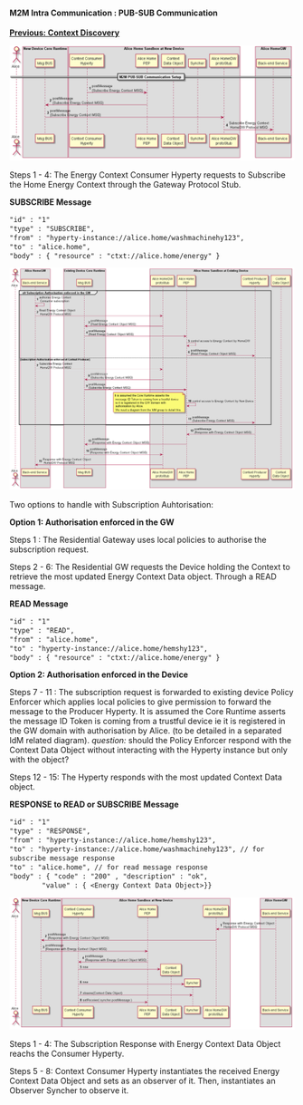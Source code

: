 #### M2M Intra Communication : PUB-SUB Communication

**[Previous: Context Discovery](m2m-intra-comm-3-discovery.md)**

<!--
@startuml "m2m-intra-comm-4-pub-sub-1.png"

autonumber

!define SHOW_RuntimeA

!define SHOW_NativeAtRuntimeA

!define SHOW_SP1SandboxAtRuntimeA
!define SHOW_Protostub1AtRuntimeA
!define SHOW_ServiceProvider1HypertyAtRuntimeA
!define SHOW_ServiceProvider1RouterAtRuntimeA
!define SHOW_ContextObjectAtRuntimeA
!define SHOW_Syncher1AtRuntimeA

!define SHOW_CoreRuntimeA
!define SHOW_MsgBUSAtRuntimeA

!define SHOW_SP1

!include runtime_objects.plantuml

== M2M PUB-SUB Communication Setup ==

SP1H@A -> Router1@A : postMessage\n(Subscribe Energy Context MSG)

Router1@A -> BUS@A : postMessage\n(Subscribe Energy Context MSG)

Proto1@A <- BUS@A : postMessage\n(Subscribe Energy Context MSG)

SP1 <- Proto1@A : Subscribe Energy Context\n HomeGW Protocol MSG

@enduml-->

![Context Discovery in M2M Intradomain Communication](m2m-intra-comm-4-pub-sub-1.png)


Steps 1 - 4: The Energy Context Consumer Hyperty requests to Subscribe the Home Energy Context through the Gateway Protocol Stub.

**SUBSCRIBE Message**

```
"id" : "1"
"type" : "SUBSCRIBE",
"from" : "hyperty-instance://alice.home/washmachinehy123",
"to" : "alice.home",
"body" : { "resource" : "ctxt://alice.home/energy" }
```



<!--
@startuml "m2m-intra-comm-4-pub-sub-2.png"

autonumber

!define SHOW_SP1

!define SHOW_Runtime1B

!define SHOW_SP1SandboxAtRuntime1B
!define SHOW_Protostub1AtRuntime1B
!define SHOW_ServiceProvider1HypertyAtRuntime1B
!define SHOW_ServiceProvider1RouterAtRuntime1B
!define SHOW_ContextObjectAtRuntime1B

!define SHOW_CoreRuntime1B
!define SHOW_MsgBUSAtRuntime1B

!include runtime_objects.plantuml
group alt Subscription Authorisation enforced in the GW

	SP1 -> SP1 : authorise Energy Context\n Consumer subscription

	SP1 -> Proto1@1B : Read Energy Context Object\n HomeGW Protocol MSG 

	Proto1@1B -> BUS@1B : postMessage\n(Read Energy Context Object MSG)

	Router1@1B <- BUS@1B : postMessage\n(Read Energy Context Object MSG)

	Router1@1B <- Router1@1B : control access to Energy Context by HomeGW

	SP1H@1B <- Router1@1B : postMessage\n(Read Energy Context Object MSG)

else Subscription Authorisation enforced at Context Producer

	SP1 -> Proto1@1B : Subscribe Energy Context\n HomeGW Protocol MSG

	Proto1@1B -> BUS@1B : postMessage\n(Subscribe Energy Context MSG)

	Router1@1B <- BUS@1B : postMessage\n(Subscribe Energy Context MSG)

	Router1@1B <- Router1@1B : control access to Energy Context by New Device

	note left
		It is assumed the Core Runtime asserts the
		 message ID Token is coming from a trustful device
		 ie it is registered in the GW domain with
		 authorisation by Alice. 
		 We need a diagram from the IdM group to detail this.
	end note

	Router1@1B -> SP1H@1B : postMessage\n(Subscribe Energy Context MSG)

end

SP1H@1B -> Router1@1B : postMessage\n(Response with Energy Context Object MSG)

Router1@1B -> BUS@1B : postMessage\n(Response with Energy Context Object MSG)

Proto1@1B <- BUS@1B : postMessage\n(Response with Energy Context Object MSG)

SP1 <- Proto1@1B : Response with Energy Context Object\n HomeGW Protocol MSG

@enduml-->

![Context Discovery in M2M Intradomain Communication](m2m-intra-comm-4-pub-sub-2.png)

Two options to handle with Subscription Auhtorisation:

**Option 1: Authorisation enforced in the GW**

Steps 1 : The Residential Gateway uses local policies to authorise the subscription request. 

Steps 2 - 6: The Residential GW requests the Device holding the Context to retrieve the most updated Energy Context Data object. Through a READ message.

**READ Message**

```
"id" : "1"
"type" : "READ",
"from" : "alice.home",
"to" : "hyperty-instance://alice.home/hemshy123",
"body" : { "resource" : "ctxt://alice.home/energy" }
```

**Option 2: Authorisation enforced in the Device**

Steps 7 - 11 : The subscription request is forwarded to existing device Policy Enforcer which applies local policies to give permission to forward the message to the Producer Hyperty. It is assumed the Core Runtime asserts the  message ID Token is coming from a trustful device ie it is registered in the GW domain with authorisation by Alice. (to be detailed in a separated IdM related diagram). *question:* should the Policy Enforcer respond with the Context Data Object without interacting with the Hyperty instance but only with the object?


Steps 12 - 15: The Hyperty responds with the most updated Context Data object.

**RESPONSE to READ or SUBSCRIBE Message**

```
"id" : "1"
"type" : "RESPONSE",
"from" : "hyperty-instance://alice.home/hemshy123",
"to" : "hyperty-instance://alice.home/washmachinehy123", // for subscribe message response
"to" : "alice.home", // for read message response
"body" : { "code" : "200" , "description" : "ok",
		"value" : { <Energy Context Data Object>}}
```


<!--
@startuml "m2m-intra-comm-4-pub-sub-3.png"

autonumber

!define SHOW_RuntimeA

!define SHOW_NativeAtRuntimeA

!define SHOW_SP1SandboxAtRuntimeA
!define SHOW_Protostub1AtRuntimeA
!define SHOW_ServiceProvider1HypertyAtRuntimeA
!define SHOW_ServiceProvider1RouterAtRuntimeA
!define SHOW_ContextObjectAtRuntimeA
!define SHOW_Syncher1AtRuntimeA

!define SHOW_CoreRuntimeA
!define SHOW_MsgBUSAtRuntimeA

!define SHOW_SP1

!include runtime_objects.plantuml


SP1 -> Proto1@A : Response with Energy Context Object\n HomeGW Protocol MSG

Proto1@A -> BUS@A : postMessage\n(Response with Energy Context Object MSG)

Router1@A <- BUS@A : postMessage\n(Response with Energy Context Object MSG)

SP1H@A <- Router1@A : postMessage\n(Response with Energy Context Object MSG)

create CtxtObj@A
SP1H@A -> CtxtObj@A : new

create Sync1@A
SP1H@A -> Sync1@A : new

SP1H@A -> Sync1@A : observe(Context Data Object)

SP1H@A -> Router1@A : setReceiver( syncher.postMessage )


@enduml
-->


![Context Discovery in M2M Intradomain Communication](m2m-intra-comm-4-pub-sub-3.png)


Steps 1 - 4: The Subscription Response with Energy Context Data Object reachs the Consumer Hyperty.

Steps 5 - 8: Context Consumer Hyperty instantiates the received  Energy Context Data Object and sets as an observer of it. Then, instantiates an Observer Syncher to observe it.
